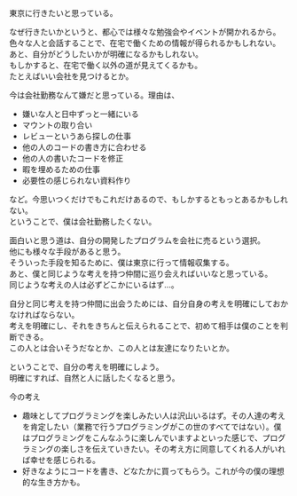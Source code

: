東京に行きたいと思っている。  

なぜ行きたいかというと、都心では様々な勉強会やイベントが開かれるから。  
色々な人と会話することで、在宅で働くための情報が得られるかもしれない。  
あと、自分がどうしたいかが明確になるかもしれない。  
もしかすると、在宅で働く以外の道が見えてくるかも。  
たとえばいい会社を見つけるとか。  

今は会社勤務なんて嫌だと思っている。理由は、

* 嫌いな人と日中ずっと一緒にいる
* マウントの取り合い
* レビューというあら探しの仕事
* 他の人のコードの書き方に合わせる
* 他の人の書いたコードを修正
* 暇を埋めるための仕事
* 必要性の感じられない資料作り

など。今思いつくだけでもこれだけあるので、もしかするともっとあるかもしれない。  
ということで、僕は会社勤務したくない。  

面白いと思う道は、自分の開発したプログラムを会社に売るという選択。  
他にも様々な手段があると思う。  
そういった手段を知るために、僕は東京に行って情報収集する。  
あと、僕と同じような考えを持つ仲間に巡り会えればいいなと思っている。  
同じような考えの人は必ずどこかにいるはず…。

自分と同じ考えを持つ仲間に出会うためには、自分自身の考えを明確にしておかなければならない。  
考えを明確にし、それをきちんと伝えられることで、初めて相手は僕のことを判断できる。  
この人とは合いそうだなとか、この人とは友達になりたいとか。  

ということで、自分の考えを明確にしよう。  
明確にすれば、自然と人に話したくなると思う。

今の考え

* 趣味としてプログラミングを楽しみたい人は沢山いるはず。その人達の考えを肯定したい（業務で行うプログラミングがこの世のすべてではない）。僕はプログラミングをこんなふうに楽しんでいますよといった感じで、プログラミングの楽しさを伝えていきたい。その考え方に同意してくれる人がいれば幸せを感じられる。
* 好きなようにコードを書き、どなたかに買ってもらう。これが今の僕の理想的な生き方かも。
